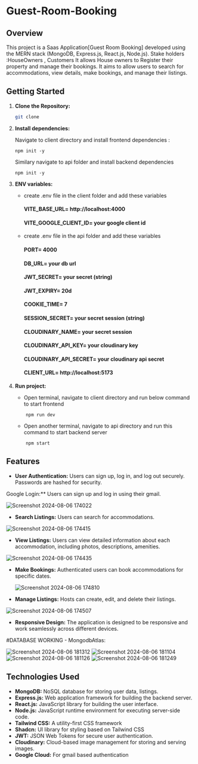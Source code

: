 # Guest-Room-Booking

## Overview

This project is  a Saas Application[Guest Room Booking] developed using the MERN stack (MongoDB, Express.js, React.js, Node.js).
Stake holders :HouseOwners , Customers 
It allows House owners to Register their property and manage their bookings.
It aims to  allow users to search for accommodations, view details, make bookings, and manage their listings.

## Getting Started

1. **Clone the Repository:**

   ```bash
   git clone 
   ```

2. **Install dependencies:**

   Navigate to client directory and install frontend dependencies :

   ```
   npm init -y
   
   ```

   Similary navigate to api folder and install backend dependencies

   ```
   npm init -y
   ```

3. **ENV variables:**

   - create .env file in the client folder and add these variables

     #### VITE_BASE_URL= http://localhost:4000

     #### VITE_GOOGLE_CLIENT_ID= your google client id

   - create .env file in the api folder and add these variables

     #### PORT= 4000

     #### DB_URL= your db url

     #### JWT_SECRET= your secret (string)

     #### JWT_EXPIRY= 20d

     #### COOKIE_TIME= 7

     #### SESSION_SECRET= your secret session (string)

     #### CLOUDINARY_NAME= your secret session

     #### CLOUDINARY_API_KEY= your cloudinary key

     #### CLOUDINARY_API_SECRET= your cloudinary api secret

     #### CLIENT_URL= http://localhost:5173

4. **Run project:**
   - Open terminal, navigate to client directory and run below command to start frontend
   ```
       npm run dev
   ```
   - Open another terminal, navigate to api directory and run this command to start backend server
   ```
       npm start
   ```

## Features

- **User Authentication:** Users can sign up, log in, and log out securely. Passwords are hashed for security.

Google Login:** Users can sign up and log in using their gmail.

 ![Screenshot 2024-08-06 174022](https://github.com/user-attachments/assets/f9cf2158-bbef-4ed8-8777-d407033c03be)

- **Search Listings:** Users can search for accommodations.
 
![Screenshot 2024-08-06 174415](https://github.com/user-attachments/assets/4772d5b1-3fa2-4cda-8917-b89dcad419c5)

- **View Listings:** Users can view detailed information about each accommodation, including photos, descriptions, amenities.

![Screenshot 2024-08-06 174435](https://github.com/user-attachments/assets/638dc355-d73a-40c4-b161-1f18a71a7033)

- **Make Bookings:** Authenticated users can book accommodations for specific dates.

  ![Screenshot 2024-08-06 174810](https://github.com/user-attachments/assets/51301997-26a8-4d10-87dd-bce2668eca35)

- **Manage Listings:** Hosts can create, edit, and delete their listings.
  
![Screenshot 2024-08-06 174507](https://github.com/user-attachments/assets/54960c67-4abf-47a8-a051-9d2852dbc438)

- **Responsive Design:** The application is designed to be responsive and work seamlessly across different devices.

#DATABASE WORKING - MongodbAtlas:

![Screenshot 2024-08-06 181312](https://github.com/user-attachments/assets/4298b0bc-5037-4875-a5d2-71446bc4669b)
![Screenshot 2024-08-06 181104](https://github.com/user-attachments/assets/f8bcb16e-7377-4dbb-ae15-fdeee6ec4310)
![Screenshot 2024-08-06 181126](https://github.com/user-attachments/assets/0f1d3d3f-3d9a-4e01-a4be-2b771d6a719b)
![Screenshot 2024-08-06 181249](https://github.com/user-attachments/assets/efa82511-ce2a-4d85-a2d4-d197ca8b7734)


## Technologies Used

- **MongoDB:** NoSQL database for storing user data, listings.
- **Express.js:** Web application framework for building the backend server.
- **React.js:** JavaScript library for building the user interface.
- **Node.js:** JavaScript runtime environment for executing server-side code.
- **Tailwind CSS:** A utility-first CSS framework
- **Shadcn:** UI library for styling based on Tailwind CSS
- **JWT:** JSON Web Tokens for secure user authentication.
- **Cloudinary:** Cloud-based image management for storing and serving images.
- **Google Cloud:** For gmail based authentication
